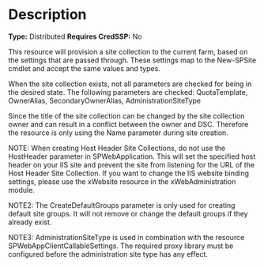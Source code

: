 # Description

**Type:** Distributed
**Requires CredSSP:** No

This resource will provision a site collection to the current farm, based on
the settings that are passed through. These settings map to the New-SPSite
cmdlet and accept the same values and types.

When the site collection exists, not all parameters are checked for being
in the desired state. The following parameters are checked:
QuotaTemplate, OwnerAlias, SecondaryOwnerAlias, AdministrationSiteType

Since the title of the site collection can be changed by the site collection
owner and can result in a conflict between the owner and DSC. Therefore the
resource is only using the Name parameter during site creation.

NOTE:
When creating Host Header Site Collections, do not use the HostHeader
parameter in SPWebApplication. This will set the specified host header on your
IIS site and prevent the site from listening for the URL of the Host Header
Site Collection.
If you want to change the IIS website binding settings, please use the xWebsite
resource in the xWebAdministration module.

NOTE2:
The CreateDefaultGroups parameter is only used for creating default site
groups. It will not remove or change the default groups if they already exist.

NOTE3:
AdministrationSiteType is used in combination with the resource
SPWebAppClientCallableSettings. The required proxy library must be configured
before the administration site type has any effect.
